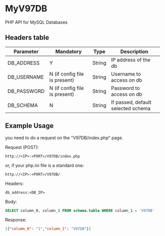 # MyV97DB
PHP API for MySQL Databases

## Headers table
| Parameter | Mandatory | Type | Description |
|-----------|-----------|------|-------------|
|DB_ADDRESS|Y|String|IP address of the db|
|DB_USERNAME|N (if config file is present)|String|Username to access on db|
|DB_PASSWORD|N (if config file is present)|String|Password to access on db|
|DB_SCHEMA|N|String|If passed, default selected schema|

## Example Usage

you need to do a request on the "V97DB/index.php" page.

Request (POST):
```terminal
http://<IP>:<PORT>/V97DB/index.php
```

or, if your php.ini file is a standard one:
```terminal
http://<IP>:<PORT>/V97DB/
```

Headers:
```terminal
db_address:<DB_IP>
```

Body:
```SQL
SELECT column_0, column_1 FROM schema.table WHERE column_1 = 'V97DB'
```

Response:
```json
[{"column_0": "1","column_1": "V97DB"}]
```